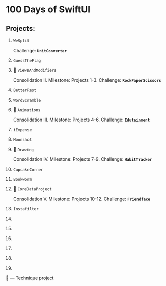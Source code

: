 # 100 Days of SwiftUI

## Projects:

1. `WeSplit`

	Challenge: **`UnitConverter`**

2. `GuessTheFlag`
3. 🧪 `ViewsAndModifiers`

	Consolidation II. Milestone: Projects 1-3. Challenge: **`RockPaperScissors`**
		
4. `BetterRest`
5. `WordScramble`
6. 🧪 `‌Animations`

    Consolidation III. Milestone: Projects 4-6. Challenge: **`Edutainment`**

7. `‌iExpense`
8. `‌Moonshot`
9. 🧪 `‌Drawing`

	Consolidation IV. Milestone: Projects 7-9. Challenge: **‌`HabitTracker`**

10. `CupcakeCorner`
11. `‌Bookworm`
12. 🧪 `CoreDataProject`

	Consolidation V. Milestone: Projects 10-12. Challenge: **`Friendface`**
	
13. `Instafilter‌`
14. `‌`
15. `‌`
16. `‌`
17. `‌`
18. `‌`
19. `‌`

🧪 — Technique project
